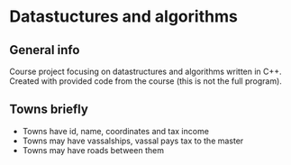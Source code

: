 # Datastuctures and algorithms

## General info

Course project focusing on datastructures and algorithms written in C++. Created with provided code from the course (this is not the full program).

## Towns briefly
* Towns have id, name, coordinates and tax income
* Towns may have vassalships, vassal pays tax to the master
* Towns may have roads between them